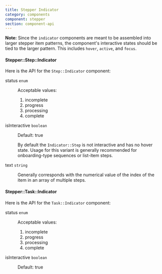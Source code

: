 ```yaml
---
title: Stepper Indicator
category: components
component: stepper
section: component-api
---
```


**Note:** Since the `indicator` components are meant to be assembled into larger stepper item patterns, the component's interactive states should be tied to the larger pattern. This includes `hover`, `active`, and `focus`.

#### Stepper::Step::Indicator

Here is the API for the `Step::Indicator` component:

<dl class="dummy-component-props" aria-labelledby="component-api-stepper-indicator"><dt>status <code>enum</code></dt><dd><p>Acceptable values:</p><ol><li class="default">incomplete</li><li>progress</li><li>processing</li><li>complete</li></ol></dd><dt>isInteractive <code>boolean</code></dt><dd><p>Default: <span class="default">true</span></p><p>By default the <code class="dummy-code">Indicator::Step</code> is not interactive and has no hover state. Usage for this variant is generally recommended for onboarding-type sequences or list-item steps.</p></dd><dt>text <code>string</code></dt><dd><p>Generally corresponds with the numerical value of the index of the item in an array of multiple steps.</p></dd></dl>

#### Stepper::Task::Indicator

Here is the API for the `Task::Indicator` component:

<dl class="dummy-component-props" aria-labelledby="component-api-stepper-indicator"><dt>status <code>enum</code></dt><dd><p>Acceptable values:</p><ol><li class="default">incomplete</li><li>progress</li><li>processing</li><li>complete</li></ol></dd><dt>isInteractive <code>boolean</code></dt><dd><p>Default: <span class="default">true</span></p></dd></dl>
